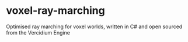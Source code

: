 # voxel-ray-marching
Optimised ray marching for voxel worlds, written in C# and open sourced from the Vercidium Engine
